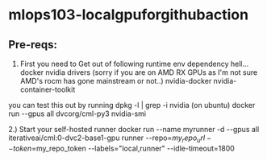 # mlops103-localgpuforgithubaction

## Pre-reqs:

1) First you need to Get out of following runtime env dependency hell... 
docker
nvidia drivers (sorry if you are on AMD RX GPUs as I'm not sure AMD's rocm has gone mainstream or not..)
nvidia-docker
nvidia-container-toolkit

you can test this out by running 
dpkg -l | grep -i nvidia (on ubuntu)
docker run --gpus all dvcorg/cml-py3 nvidia-smi

2.) Start your self-hosted runner
docker run --name myrunner -d --gpus all iterativeai/cml:0-dvc2-base1-gpu  runner   --repo=$my_repo_url --token=$my_repo_token  --labels="local,runner"   --idle-timeout=1800
